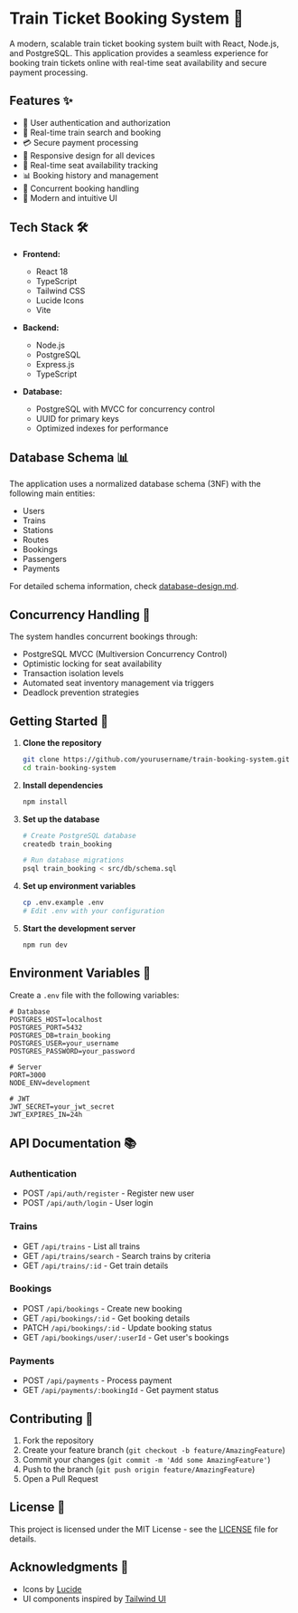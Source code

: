 # Train Ticket Booking System 🚂

A modern, scalable train ticket booking system built with React, Node.js, and PostgreSQL. This application provides a seamless experience for booking train tickets online with real-time seat availability and secure payment processing.

## Features ✨

- 🔐 User authentication and authorization
- 🎫 Real-time train search and booking
- 💳 Secure payment processing
- 📱 Responsive design for all devices
- 🎯 Real-time seat availability tracking
- 📊 Booking history and management
- 🔄 Concurrent booking handling
- 🎨 Modern and intuitive UI

## Tech Stack 🛠️

- **Frontend:**
  - React 18
  - TypeScript
  - Tailwind CSS
  - Lucide Icons
  - Vite

- **Backend:**
  - Node.js
  - PostgreSQL
  - Express.js
  - TypeScript

- **Database:**
  - PostgreSQL with MVCC for concurrency control
  - UUID for primary keys
  - Optimized indexes for performance

## Database Schema 📊

The application uses a normalized database schema (3NF) with the following main entities:
- Users
- Trains
- Stations
- Routes
- Bookings
- Passengers
- Payments

For detailed schema information, check [database-design.md](docs/database-design.md).

## Concurrency Handling 🔄

The system handles concurrent bookings through:
- PostgreSQL MVCC (Multiversion Concurrency Control)
- Optimistic locking for seat availability
- Transaction isolation levels
- Automated seat inventory management via triggers
- Deadlock prevention strategies

## Getting Started 🚀

1. **Clone the repository**
   ```bash
   git clone https://github.com/yourusername/train-booking-system.git
   cd train-booking-system
   ```

2. **Install dependencies**
   ```bash
   npm install
   ```

3. **Set up the database**
   ```bash
   # Create PostgreSQL database
   createdb train_booking

   # Run database migrations
   psql train_booking < src/db/schema.sql
   ```

4. **Set up environment variables**
   ```bash
   cp .env.example .env
   # Edit .env with your configuration
   ```

5. **Start the development server**
   ```bash
   npm run dev
   ```

## Environment Variables 🔑

Create a `.env` file with the following variables:
```env
# Database
POSTGRES_HOST=localhost
POSTGRES_PORT=5432
POSTGRES_DB=train_booking
POSTGRES_USER=your_username
POSTGRES_PASSWORD=your_password

# Server
PORT=3000
NODE_ENV=development

# JWT
JWT_SECRET=your_jwt_secret
JWT_EXPIRES_IN=24h
```

## API Documentation 📚

### Authentication
- POST `/api/auth/register` - Register new user
- POST `/api/auth/login` - User login

### Trains
- GET `/api/trains` - List all trains
- GET `/api/trains/search` - Search trains by criteria
- GET `/api/trains/:id` - Get train details

### Bookings
- POST `/api/bookings` - Create new booking
- GET `/api/bookings/:id` - Get booking details
- PATCH `/api/bookings/:id` - Update booking status
- GET `/api/bookings/user/:userId` - Get user's bookings

### Payments
- POST `/api/payments` - Process payment
- GET `/api/payments/:bookingId` - Get payment status

## Contributing 🤝

1. Fork the repository
2. Create your feature branch (`git checkout -b feature/AmazingFeature`)
3. Commit your changes (`git commit -m 'Add some AmazingFeature'`)
4. Push to the branch (`git push origin feature/AmazingFeature`)
5. Open a Pull Request

## License 📝

This project is licensed under the MIT License - see the [LICENSE](LICENSE) file for details.

## Acknowledgments 🙏

- Icons by [Lucide](https://lucide.dev/)
- UI components inspired by [Tailwind UI](https://tailwindui.com/)